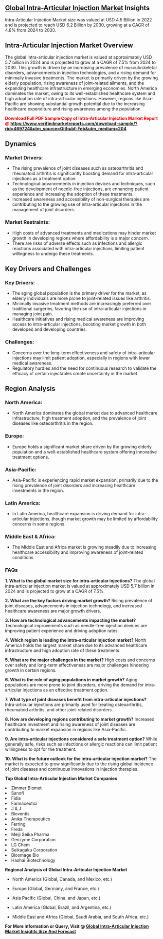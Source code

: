 <h2><a href="https://www.verifiedmarketreports.com/download-sample/?rid=469724&amp;utm_source=Githubf&amp;utm_medium=204" target="_blank">Global Intra-Articular Injection Market</a> Insights</h2><p>Intra-Articular Injection Market size was valued at USD 4.5 Billion in 2022 and is projected to reach USD 6.2 Billion by 2030, growing at a CAGR of 4.8% from 2024 to 2030.</p><p> <h2>Intra-Articular Injection Market Overview</h2> <p>The global intra-articular injection market is valued at approximately USD 5.7 billion in 2024 and is projected to grow at a CAGR of 7.5% from 2024 to 2030. This growth is driven by an increasing prevalence of musculoskeletal disorders, advancements in injection technologies, and a rising demand for minimally invasive treatments. The market is primarily driven by the growing elderly population, rising awareness of joint-related ailments, and the expanding healthcare infrastructure in emerging economies. North America dominates the market, owing to its well-established healthcare system and high adoption rate of intra-articular injections. However, regions like Asia-Pacific are showing substantial growth potential due to the increasing healthcare expenditure and rising awareness among the population.</p> <p><strong><p><span class=""><span style="color: #ff0000;"><strong>Download Full PDF Sample Copy of Intra-Articular Injection Market Report</strong> @ </span><a href="https://www.verifiedmarketreports.com/download-sample/?rid=469724&amp;utm_source=Githubf-Feb&amp;utm_medium=204" target="_blank">https://www.verifiedmarketreports.com/download-sample/?rid=469724&amp;utm_source=Githubf-Feb&amp;utm_medium=204</a></span></p></strong></p> <h2>Dynamics</h2> <h3>Market Drivers:</h3> <ul> <li>The rising prevalence of joint diseases such as osteoarthritis and rheumatoid arthritis is significantly boosting demand for intra-articular injections as a treatment option.</li> <li>Technological advancements in injection devices and techniques, such as the development of needle-free injections, are enhancing patient experience and increasing the adoption of these treatments.</li> <li>Increased awareness and accessibility of non-surgical therapies are contributing to the growing use of intra-articular injections in the management of joint disorders.</li> </ul> <h3>Market Restraints:</h3> <ul> <li>High costs of advanced treatments and medications may hinder market growth in developing regions where affordability is a major concern.</li> <li>There are risks of adverse effects such as infections and allergic reactions associated with intra-articular injections, limiting patient willingness to undergo these treatments.</li> </ul> <h2>Key Drivers and Challenges</h2> <h3>Key Drivers:</h3> <ul> <li>The aging global population is the primary driver for the market, as elderly individuals are more prone to joint-related issues like arthritis.</li> <li>Minimally invasive treatment methods are increasingly preferred over traditional surgeries, favoring the use of intra-articular injections in managing joint pain.</li> <li>Healthcare initiatives and rising medical awareness are improving access to intra-articular injections, boosting market growth in both developed and developing countries.</li> </ul> <h3>Challenges:</h3> <ul> <li>Concerns over the long-term effectiveness and safety of intra-articular injections may limit patient adoption, especially in regions with lower medical awareness.</li> <li>Regulatory hurdles and the need for continuous research to validate the efficacy of certain injectables create uncertainty in the market.</li> </ul> <h2>Region Analysis</h2> <h3>North America:</h3> <ul> <li>North America dominates the global market due to advanced healthcare infrastructure, high treatment adoption, and the prevalence of joint diseases like osteoarthritis in the region.</li> </ul> <h3>Europe:</h3> <ul> <li>Europe holds a significant market share driven by the growing elderly population and a well-established healthcare system offering innovative treatment options.</li> </ul> <h3>Asia-Pacific:</h3> <ul> <li>Asia-Pacific is experiencing rapid market expansion, primarily due to the rising prevalence of joint disorders and increasing healthcare investments in the region.</li> </ul> <h3>Latin America:</h3> <ul> <li>In Latin America, healthcare expansion is driving demand for intra-articular injections, though market growth may be limited by affordability concerns in some regions.</li> </ul> <h3>Middle East & Africa:</h3> <ul> <li>The Middle East and Africa market is growing steadily due to increasing healthcare accessibility and improving awareness of joint-related conditions.</li> </ul> <h3>FAQs</h3> <p><strong>1. What is the global market size for intra-articular injections?</strong> The global intra-articular injection market is valued at approximately USD 5.7 billion in 2024 and is projected to grow at a CAGR of 7.5%.</p> <p><strong>2. What are the key factors driving market growth?</strong> Rising prevalence of joint diseases, advancements in injection technology, and increased healthcare awareness are major growth drivers.</p> <p><strong>3. How are technological advancements impacting the market?</strong> Technological improvements such as needle-free injection devices are improving patient experience and driving adoption rates.</p> <p><strong>4. Which region is leading the intra-articular injection market?</strong> North America holds the largest market share due to its advanced healthcare infrastructure and high adoption rate of these treatments.</p> <p><strong>5. What are the major challenges in the market?</strong> High costs and concerns over safety and long-term effectiveness are major challenges hindering growth in certain regions.</p> <p><strong>6. What is the role of aging populations in market growth?</strong> Aging populations are more prone to joint disorders, driving the demand for intra-articular injections as an effective treatment option.</p> <p><strong>7. What type of joint diseases benefit from intra-articular injections?</strong> Intra-articular injections are primarily used for treating osteoarthritis, rheumatoid arthritis, and other joint-related disorders.</p> <p><strong>8. How are developing regions contributing to market growth?</strong> Increased healthcare investment and rising awareness of joint diseases are contributing to market expansion in regions like Asia-Pacific.</p> <p><strong>9. Are intra-articular injections considered a safe treatment option?</strong> While generally safe, risks such as infections or allergic reactions can limit patient willingness to opt for the treatment.</p> <p><strong>10. What is the future outlook for the intra-articular injection market?</strong> The market is expected to grow significantly due to the rising global incidence of joint diseases and continuous innovations in injection therapies.</p> </p><p><strong>Top Global Intra-Articular Injection Market Companies</strong></p><div data-test-id=""><p><li>Zimmer Biomet</li><li> Sanofi</li><li> Fidia</li><li> Farmaceutici</li><li> J & J</li><li> Bioventis</li><li> Anika Therapeutics</li><li> Ferring</li><li> Freda</li><li> Meiji Seika Pharma</li><li> Genzyme Corporation</li><li> LG Chem</li><li> Seikagaku Corporation</li><li> Bloomage Bio</li><li> Haohai Biotechnology</li></p><div><strong>Regional Analysis of&nbsp;Global Intra-Articular Injection Market</strong></div><ul><li dir="ltr"><p dir="ltr">North America&nbsp;(Global, Canada, and Mexico, etc.)</p></li><li dir="ltr"><p dir="ltr">Europe (Global, Germany, and France, etc.)</p></li><li dir="ltr"><p dir="ltr">Asia Pacific&nbsp;(Global, China, and Japan, etc.)</p></li><li dir="ltr"><p dir="ltr">Latin America&nbsp;(Global, Brazil, and Argentina, etc.)</p></li><li dir="ltr">Middle East and Africa&nbsp;(Global, Saudi Arabia, and South Africa, etc.)</li></ul><p><strong>For More Information or Query, Visit @&nbsp;</strong><strong><a href="https://www.verifiedmarketreports.com/product/intra-articular-injection-market/?utm_source=Githubf&amp;utm_medium=204" target="_blank">Global Intra-Articular Injection Market Insights Size And Forecast</a></strong></p></div>

